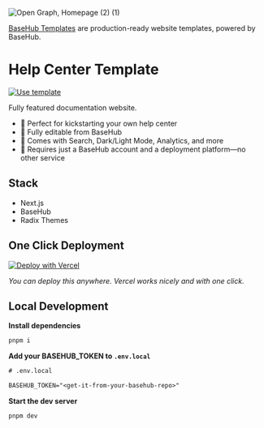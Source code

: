 ![Open Graph, Homepage (2) (1)](https://github.com/basehub-ai/help-center-template/assets/40034115/c93742ab-8d86-4c3b-873a-14a781b56807)

[BaseHub Templates](https://basehub.com/templates) are production-ready website templates, powered by BaseHub.

# Help Center Template

[![Use template](https://basehub.com/template-button.svg)](https://basehub.com/basehub/help-center)

Fully featured documentation website.

- 🔸 Perfect for kickstarting your own help center
- 🔸 Fully editable from BaseHub
- 🔸 Comes with Search, Dark/Light Mode, Analytics, and more
- 🔸 Requires just a BaseHub account and a deployment platform—no other service

## Stack

- Next.js
- BaseHub
- Radix Themes

## One Click Deployment

[![Deploy with Vercel](https://vercel.com/button)]([https://vercel.com/new/clone?repository-url=https%3A%2F%2Fgithub.com%2Fbasehub-ai%2Fnextjs-help-center&integration-ids=oac_xwgyJe0UwFLtsKIvIScYh0rY&env=&demo-url=https%3A%2F%2Fhelp.basehub.com&demo-image=https%3A%2F%2Fbasehub.earth%2F4d1fdd52%2Frs9ELWGrdN6BQSKDttrzw%2Freadme-1.png&external-id=mly6i259eym3jkyvq6txyciu%3Abc-k906HuZC6AF3-7c0L7)

_You can deploy this anywhere. Vercel works nicely and with one click._

## Local Development

**Install dependencies**
```bash
pnpm i
```

**Add your BASEHUB_TOKEN to `.env.local`**
```txt
# .env.local

BASEHUB_TOKEN="<get-it-from-your-basehub-repo>"
```

**Start the dev server**
```bash
pnpm dev
```
